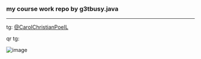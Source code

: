 ### my course work repo by g3tbusy.java
----
tg: [@CaroIChristianPoeIL](https://t.me/caroichristianpoeil)

qr tg:

![image](https://github.com/g3tbusy/g3tbusy.java/assets/124836889/784a9f96-b4b3-4e10-8438-fa1da7ad96c4)
